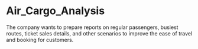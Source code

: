 # Air_Cargo_Analysis
The company wants to prepare reports on regular passengers, busiest routes, ticket sales details, and other scenarios to improve the ease of travel and booking for customers.
